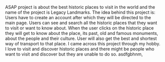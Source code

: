 ASAP project is about the best historic places to visit in the world and the name of the project is Legacy Landmarks. The idea behind this project is:
Users have to create an account after which they will be directed to the main page.
Users can see and search all the historic places that they want to visit or want to know about.
When the user clicks on the historic place they will get to know about the place, its past, old and famous monuments, about the people and their culture.
User will also get the best and shortest way of transport to that place.
I came across this project through my hobby. I love to visit and discover historic places and there might be people who want to visit and discover but they are unable to do so.
asdfgbhnm,
